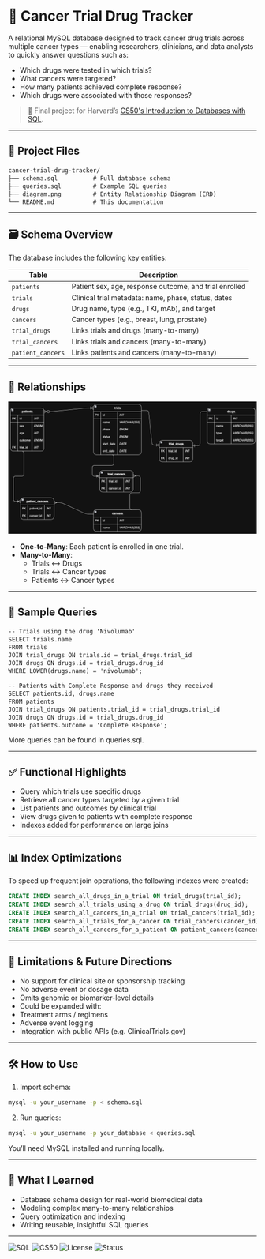 # 🧬 Cancer Trial Drug Tracker

A relational MySQL database designed to track cancer drug trials across multiple cancer types — enabling researchers, clinicians, and data analysts to quickly answer questions such as:

- Which drugs were tested in which trials?
- What cancers were targeted?
- How many patients achieved complete response?
- Which drugs were associated with those responses?

> 🏁 Final project for Harvard’s [CS50's Introduction to Databases with SQL](https://cs50.harvard.edu/sql).

---

## 📂 Project Files

  ```
  cancer-trial-drug-tracker/
  ├── schema.sql          # Full database schema
  ├── queries.sql         # Example SQL queries
  ├── diagram.png         # Entity Relationship Diagram (ERD)
  └── README.md           # This documentation
  ```

---

## 🗃️ Schema Overview

The database includes the following key entities:

| Table            | Description |
|------------------|-------------|
| `patients`       | Patient sex, age, response outcome, and trial enrolled |
| `trials`         | Clinical trial metadata: name, phase, status, dates |
| `drugs`          | Drug name, type (e.g., TKI, mAb), and target |
| `cancers`        | Cancer types (e.g., breast, lung, prostate) |
| `trial_drugs`    | Links trials and drugs (many-to-many) |
| `trial_cancers`  | Links trials and cancers (many-to-many) |
| `patient_cancers`| Links patients and cancers (many-to-many) |

---

## 🔗 Relationships

![ER Diagram](diagram.png)

- **One-to-Many**: Each patient is enrolled in one trial.
- **Many-to-Many**:
  - Trials ↔ Drugs
  - Trials ↔ Cancer types
  - Patients ↔ Cancer types

---

## 🧪 Sample Queries

```
-- Trials using the drug 'Nivolumab'
SELECT trials.name
FROM trials
JOIN trial_drugs ON trials.id = trial_drugs.trial_id
JOIN drugs ON drugs.id = trial_drugs.drug_id
WHERE LOWER(drugs.name) = 'nivolumab';
```

```
-- Patients with Complete Response and drugs they received
SELECT patients.id, drugs.name
FROM patients
JOIN trial_drugs ON patients.trial_id = trial_drugs.trial_id
JOIN drugs ON drugs.id = trial_drugs.drug_id
WHERE patients.outcome = 'Complete Response';
```

More queries can be found in queries.sql.

---

## ✅ Functional Highlights
- Query which trials use specific drugs
- Retrieve all cancer types targeted by a given trial
- List patients and outcomes by clinical trial
- View drugs given to patients with complete response
- Indexes added for performance on large joins

---

## 📊 Index Optimizations

To speed up frequent join operations, the following indexes were created:

```sql
CREATE INDEX search_all_drugs_in_a_trial ON trial_drugs(trial_id);
CREATE INDEX search_all_trials_using_a_drug ON trial_drugs(drug_id);
CREATE INDEX search_all_cancers_in_a_trial ON trial_cancers(trial_id);
CREATE INDEX search_all_trials_for_a_cancer ON trial_cancers(cancer_id);
CREATE INDEX search_all_cancers_for_a_patient ON patient_cancers(cancer_id);
```

---

## 🚧 Limitations & Future Directions
- No support for clinical site or sponsorship tracking
- No adverse event or dosage data
- Omits genomic or biomarker-level details
- Could be expanded with:
- Treatment arms / regimens
- Adverse event logging
- Integration with public APIs (e.g. ClinicalTrials.gov)

---

## 🛠️ How to Use

1.	Import schema:
```bash
mysql -u your_username -p < schema.sql
```

2.	Run queries:
```bash
mysql -u your_username -p your_database < queries.sql
```

You’ll need MySQL installed and running locally.

---

## 📌 What I Learned
- Database schema design for real-world biomedical data
- Modeling complex many-to-many relationships
- Query optimization and indexing
- Writing reusable, insightful SQL queries

---

![SQL](https://img.shields.io/badge/Built_with-SQL-blue)
![CS50](https://img.shields.io/badge/CS50SQL-Project-red)
![License](https://img.shields.io/badge/License-MIT-green)
![Status](https://img.shields.io/badge/Status-Complete-brightgreen)
